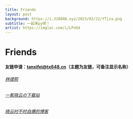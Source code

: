 ```yaml
---
title: Friends
layout: post
background: https://i.328888.xyz/2023/03/22/YTjza.png
subtitle: 一起来py吧！
artist: https://imgloc.com/i/LPnOd
---
```


# Friends

#### 友链申请：tanxifei@tx648.cn（主题为友链，可备注显示名称）

###### [林德熙](https://blog.lindexi.com/)

###### [一氧晓云の下载站](https://d.oxyxc.top/)

###### [晓云时不时自爆的博客](https://blog.oxyxc.top/)